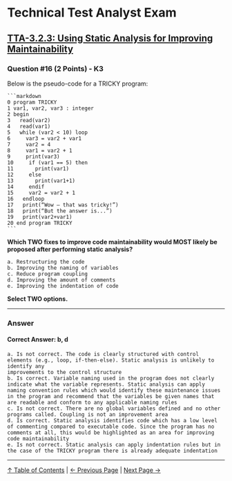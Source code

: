 # Technical Test Analyst Exam

## [TTA-3.2.3: Using Static Analysis for Improving Maintainability](../3-static-and-dynamic-analysis/3.2-static-analysis.md#323-using-static-analysis-for-improving-maintainability)

### Question #16 (2 Points) - K3

Below is the pseudo-code for a TRICKY program:

    ```markdown
    0 program TRICKY
    1 var1, var2, var3 : integer
    2 begin
    3   read(var2)
    4   read(var1)
    5   while (var2 < 10) loop
    6     var3 = var2 + var1
    7     var2 = 4
    8     var1 = var2 + 1
    9     print(var3)
    10     if (var1 == 5) then
    11       print(var1)
    12     else
    13       print(var1+1)
    14     endif
    15     var2 = var2 + 1
    16   endloop
    17   print(“Wow – that was tricky!”)
    18   print(“But the answer is...”)
    19   print(var2+var1)
    20 end program TRICKY
    ```

**Which TWO fixes to improve code maintainability would MOST likely be proposed after performing static analysis?**

    a. Restructuring the code
    b. Improving the naming of variables
    c. Reduce program coupling
    d. Improving the amount of comments
    e. Improving the indentation of code

**Select TWO options.**

---

### Answer

#### Correct Answer: b, d

    a. Is not correct. The code is clearly structured with control elements (e.g., loop, if-then-else). Static analysis is unlikely to identify any
    improvements to the control structure
    b. Is correct. Variable naming used in the program does not clearly indicate what the variable represents. Static analysis can apply naming convention rules which would identify these maintenance issues in the program and recommend that the variables be given names that are readable and conform to any applicable naming rules
    c. Is not correct. There are no global variables defined and no other programs called. Coupling is not an improvement area
    d. Is correct. Static analysis identifies code which has a low level of commenting compared to executable code. Since the program has no comments at all, this would be highlighted as an area for improving code maintainability
    e. Is not correct. Static analysis can apply indentation rules but in the case of the TRICKY program there is already adequate indentation

---

[↑ Table of Contents](../../README.md#table-of-contents) | [← Previous Page](question-15.md) | [Next Page →](question-17.md)
